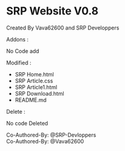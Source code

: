 # SRP Website V0.8

Created By Vava62600 and SRP Developpers

Addons :

No Code add

Modified :
- SRP Home.html
- SRP Article.css
- SRP Article1.html
- SRP Download.html
- README.md


Delete :

No code Deleted

Co-Authored-By: @SRP-Devloppers <br>
Co-Authored-By: @Vava62600
